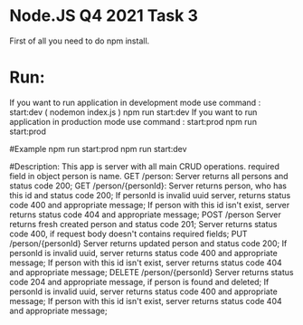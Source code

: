 # Node.JS Q4 2021 Task 3
First of all  you need to do npm install.
# Run:
If you want to run application in development mode use command : start:dev ( nodemon index.js ) npm run start:dev
If you want to run application in production mode use command : start:prod   npm run start:prod

#Example
npm run start:prod
npm run start:dev

#Description:
This app is server with all main CRUD operations.
required field in object person is name.
GET /person:
Server returns all persons and status code 200;
GET /person/{personId}:
Server returns  person, who has this id  and status code 200;
If personId is invalid uuid server, returns   status code 400 and appropriate message;
If person with this id isn't exist,  server returns   status code 404 and appropriate message;
POST /person
Server returns  fresh created person and status code 201;
Server returns  status code 400, if request body doesn't  contains required fields;
PUT /person/{personId}
Server returns  updated  person and status code 200;
If personId is invalid uuid, server returns  status code 400 and appropriate message;
If person with this id isn't exist, server returns   status code 404 and appropriate message;
DELETE /person/{personId}
Server returns  status code 204 and appropriate message, if person is found and deleted;
If personId is invalid uuid, server returns  status code 400 and appropriate message;
If person with this id isn't exist,  server returns   status code 404 and appropriate message;
